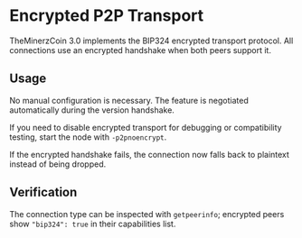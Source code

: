 # Encrypted P2P Transport

TheMinerzCoin 3.0 implements the BIP324 encrypted transport protocol. All connections use an encrypted handshake when both peers support it.

## Usage

No manual configuration is necessary. The feature is negotiated automatically during the version handshake.

If you need to disable encrypted transport for debugging or compatibility testing, start the node with `-p2pnoencrypt`.

If the encrypted handshake fails, the connection now falls back to plaintext
instead of being dropped.

## Verification

The connection type can be inspected with `getpeerinfo`; encrypted peers show `"bip324": true` in their capabilities list.
